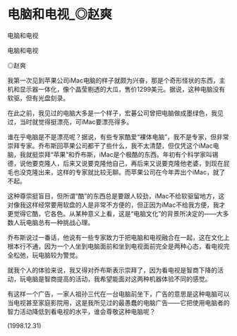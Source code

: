 # 电脑和电视_◎赵爽

电脑和电视

电脑和电视

◎赵爽

我第一次见到苹果公司iMac电脑的样子就颇为兴奋，那是个奇形怪状的东西，主机和显示器一体化，像个晶莹剔透的大瓜，售价1299美元。据说，这种电脑没有软驱，但有光盘刻录。

在此之前，我见过的电脑大多是一个样子，宏碁公司曾把电脑做成墨绿色，我见过，当时就觉得挺漂亮，可iMac要漂亮得多。

谁在乎电脑是不是漂亮呢？据说，有些专家酷爱“裸体电脑”，我不是专家，但非常崇拜专家。乔布斯回苹果公司都干了些什么，我不太清楚，但仅凭这个iMac电脑，我就挺崇拜“苹果”和乔布斯，iMac是个极酷的东西。年初有个科学家叫锡德，说他要克隆人，后来又说要克隆他自己，再后来又说要克隆他老婆，到现在屁毛也没克隆出来，这样的专家就比较无聊。而苹果公司在今年弄出个iMac，就了不起。

这种尊崇挺盲目，但所谓“酷”的东西总是要跟人较劲，iMac不给软驱留地方，这对像我这样经常要用软盘的人是非常不方便的，但正因为iMac不给我方便，我才更觉得它酷，它各色。从某种意义上看，这是“电脑文化”的背景所决定的——大多数人玩电脑总有—种挑战心理。

乔布斯说过一番话，他说有一些专家致力于把电脑和电视融合在一起，这在文化上根本行不通，因为一个人坐到电脑面前和坐到电视面前完全是两种心态，看电视完全松弛，玩电脑较为警觉。

就我个人的体验来说，我又得对乔布斯表示崇拜了，因为看电视是智商下降的活动，玩电脑是智商提高的活动，我希望能面对这两种机器体验不同的感觉。

有这样一个广告，一家人祖孙三代在一台电脑前坐下，广告的意思是这种电脑可以当电视甚至家庭影院用，这是我所见过的最愚蠢的电脑广告——它把使用电脑者的智力活动降低到看电视的水平，谁会尊敬这种电脑呢？

(1998.12.31)